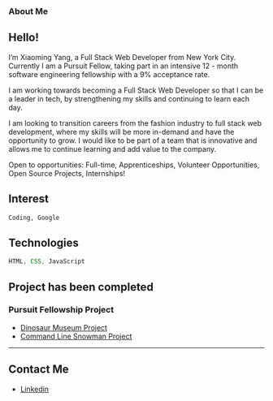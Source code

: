 ### About Me
## Hello!


I’m Xiaoming Yang, a Full Stack Web Developer from New York City. Currently I am a Pursuit Fellow, taking part in an intensive 12 - month software engineering fellowship with a 9% acceptance rate.


I am working towards becoming a Full Stack Web Developer so that I can be a leader in tech, by strengthening my skills and continuing to learn each day.

I am looking to transition careers from the fashion industry to full stack web development, where my skills will be more in-demand and have the opportunity to grow. I would like to be part of a team that is innovative and allows me to continue learning and add value to the company.

Open to opportunities: Full-time, Apprenticeships, Volunteer Opportunities, Open Source Projects, Internships!

## Interest
```html
Coding, Google
```
## Technologies 
```js
HTML, CSS, JavaScript
```
## Project has been completed
### Pursuit Fellowship Project

- [Dinosaur Museum Project](https://github.com/xiaomingyang-git2021/8-0-dinosaur-museum-project)
- [Command Line Snowman Project](https://github.com/xiaomingyang-git2021/8-0-command-line-snowman)

<hr />

## Contact Me

- [Linkedin](https://www.linkedin.com/in/xiaoming-yang/)
